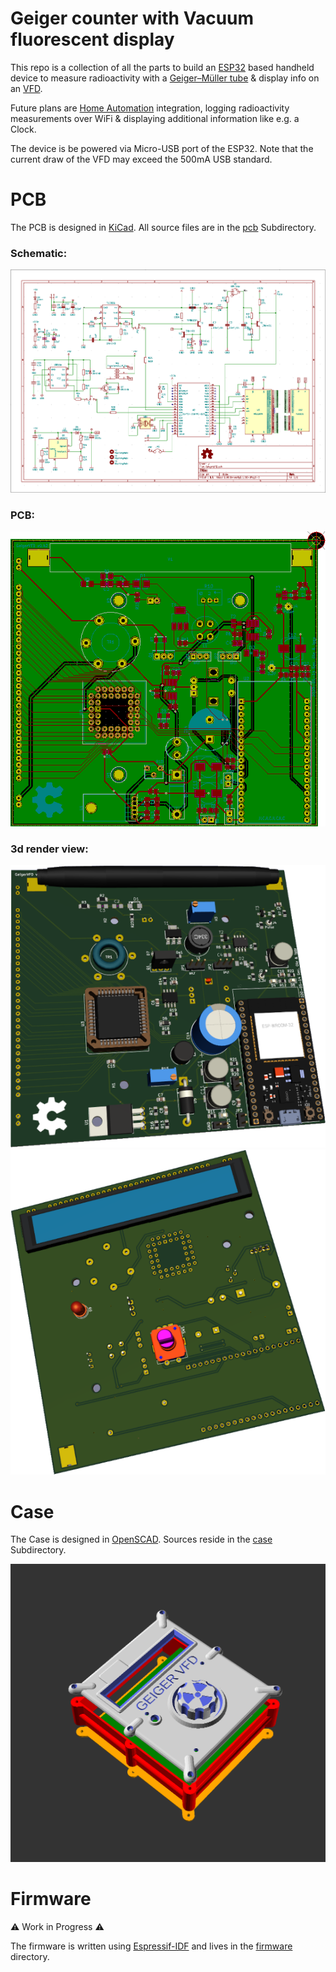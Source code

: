 
# Geiger counter with Vacuum fluorescent display
This repo is a collection of all the parts to build an [ESP32](https://www.espressif.com/en/products/socs/esp32) based handheld device to measure radioactivity with a [Geiger–Müller tube](https://en.wikipedia.org/wiki/Geiger%E2%80%93M%C3%BCller_tube) & display info on an [VFD](https://en.wikipedia.org/wiki/Vacuum_fluorescent_display).

Future plans are [Home Automation](https://esphome.io/) integration, logging radioactivity measurements over WiFi & displaying additional information like e.g. a Clock.

The device is be powered via Micro-USB port of the ESP32. Note that the current draw of the VFD may exceed the 500mA USB standard.

# PCB
The PCB is designed in [KiCad](https://www.kicad.org/). All source files are in the  [pcb](pcb) Subdirectory.

### Schematic:
![schematic](./img/schematic.png)


### PCB:
![pcb](./img/pcb.png)


### 3d render view:
![3d render back](./img/3d-back.png) ![3d render front](./img/3d-front.png)

# Case
The Case is designed in [OpenSCAD](https://openscad.org/). Sources reside in the [case](case/) Subdirectory.

![plot](./img/geigervfd.png)

# Firmware
:warning: Work in Progress :warning:

The firmware is written using [Espressif-IDF](https://docs.espressif.com/projects/esp-idf/en/latest/esp32/get-started/) and lives in the [firmware](firmware/) directory.
